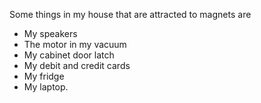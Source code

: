 Some things in my house that are attracted to magnets are 
- My speakers
- The motor in my vacuum
- My cabinet door latch
- My debit and credit cards
- My fridge
- My laptop. 
